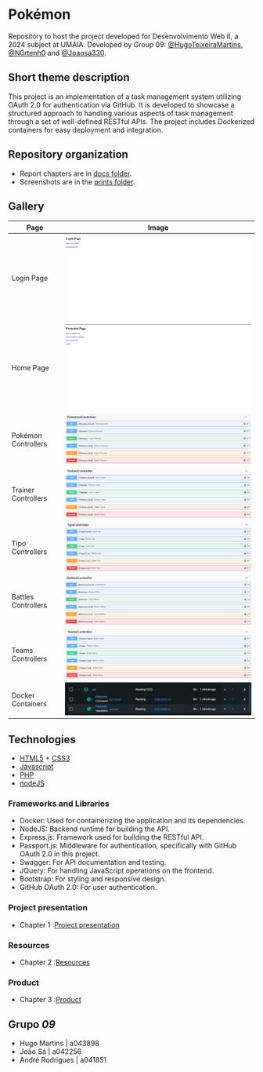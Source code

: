 # Pokémon

Repository to host the project developed for Desenvolvimento Web II, a 2024 subject at UMAIA. Developed by Group 09: [@HugoTeixeiraMartins](https://github.com/HugoTeixeiraMartins), [@N0rtenh0](https://github.com/N0rtenh0) and [@Joaosa330](https://github.com/Joaosa330).

## Short theme description

This project is an implementation of a task management system utilizing OAuth 2.0 for authentication via GitHub. It is developed to showcase a structured approach to handling various aspects of task management through a set of well-defined RESTful APIs. The project includes Dockerized containers for easy deployment and integration.

## Repository organization

* Report chapters are in [docs folder](Doc_M1).
* Screenshots are in the [prints folder](Doc_M1).


## Gallery

| Page      | Image |
| ----------- | ----------- |
| Login Page  | ![Drag Racing](prints/image.png)       |
| Home Page | ![Drag Racing](prints/image-2.png)       |
| Pokémon Controllers      | ![Drag Racing](prints/image-3.png)       |
| Trainer Controllers   | ![Drag Racing](prints/image-4.png)       |
| Tipo Controllers | ![[Drag Racing]()](prints/image-5.png)       |
| Battles Controllers      | ![Drag Racing](prints/image-6.png)       |
| Teams Controllers      | ![Drag Racing](prints/image-7.png)       |
| Docker Containers   | ![Drag Racing](prints/image-1.png)       |

## Technologies

* [HTML5](https://html.spec.whatwg.org/multipage/) + [CSS3](https://www.w3.org/Style/CSS/)
* [Javascript](https://developer.mozilla.org/en-US/docs/Learn/JavaScript)
* [PHP](https://www.php.net/)
* [nodeJS](https://nodejs.org/en/)


### Frameworks and Libraries

* Docker: Used for containerizing the application and its dependencies.
* NodeJS: Backend runtime for building the API.
* Express.js: Framework used for building the RESTful API.
* Passport.js: Middleware for authentication, specifically with GitHub OAuth 2.0 in this project.
* Swagger: For API documentation and testing.
* JQuery: For handling JavaScript operations on the frontend.
* Bootstrap: For styling and responsive design.
* GitHub OAuth 2.0: For user authentication.


### Project presentation
* Chapter 1 :[Project presentation](Doc_M1/c1.md)
### Resources
* Chapter 2 :[Resources](Doc_M1/c2.md)
### Product
* Chapter 3 :[Product](Doc_M1/c3.md)


## Grupo _09_
* Hugo Martins | a043898
* João Sá | a042256
* André Rodrigues | a041851
